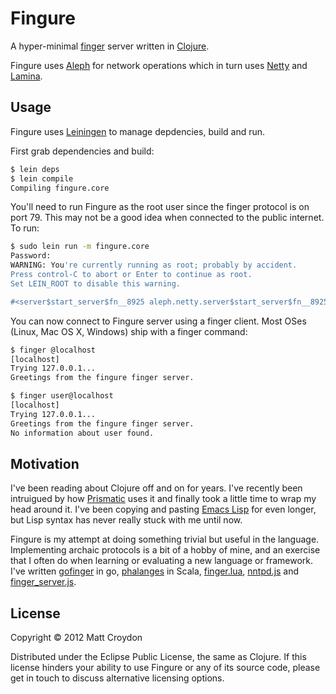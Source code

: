 # Fingure

A hyper-minimal [finger](http://en.wikipedia.org/wiki/Finger_protocol) server written in [Clojure](http://clojure.org/).

Fingure uses [Aleph](http://github.com/ztellman/aleph) for network operations which in turn uses [Netty](http://www.jboss.org/netty) and [Lamina](http://github.com/ztellman/lamina).

## Usage

Fingure uses [Leiningen](http://github.com/technomancy/leiningen) to manage depdencies, build and run.

First grab dependencies and build:

```bash
$ lein deps
$ lein compile
Compiling fingure.core

```

You'll need to run Fingure as the root user since the finger protocol is on port 79.  This may not be a good idea when connected to the public internet.  To run:

```bash
$ sudo lein run -m fingure.core                                                                                                                                                                       
Password:
WARNING: You're currently running as root; probably by accident.
Press control-C to abort or Enter to continue as root.
Set LEIN_ROOT to disable this warning.

#<server$start_server$fn__8925 aleph.netty.server$start_server$fn__8925@94b318>
```

You can now connect to Fingure server using a finger client.  Most OSes (Linux, Mac OS X, Windows) ship with a finger command:

```bash
$ finger @localhost
[localhost]
Trying 127.0.0.1...
Greetings from the fingure finger server.

$ finger user@localhost
[localhost]
Trying 127.0.0.1...
Greetings from the fingure finger server.
No information about user found.

```

## Motivation

I've been reading about Clojure off and on for years.  I've recently been intruigued by how [Prismatic](http://getprismatic.com/) uses it and finally took a little time to wrap my head around it.  I've been copying and pasting [Emacs Lisp](http://en.wikipedia.org/wiki/Emacs_Lisp) for even longer, but Lisp syntax has never really stuck with me until now.

Fingure is my attempt at doing something trivial but useful in the language.  Implementing archaic protocols is a bit of a hobby of mine, and an exercise that I often do when learning or evaluating a new language or framework.  I've written [gofinger](http://github.com/mcroydon/gofinger) in go, [phalanges](http://github.com/mcroydon/phalanges) in Scala, [finger.lua](http://gist.github.com/2188358), [nntpd.js](http://gist.github.com/807303) and [finger_server.js](http://gist.github.com/519344).

## License

Copyright © 2012 Matt Croydon

Distributed under the Eclipse Public License, the same as Clojure.  If this license hinders your ability to use Fingure or any of its source code, please get in touch to discuss alternative licensing options.
